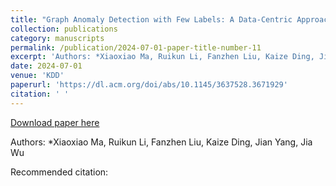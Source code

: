 ```yaml
---
title: "Graph Anomaly Detection with Few Labels: A Data-Centric Approach"
collection: publications
category: manuscripts
permalink: /publication/2024-07-01-paper-title-number-11
excerpt: 'Authors: *Xiaoxiao Ma, Ruikun Li, Fanzhen Liu, Kaize Ding, Jian Yang, Jia Wu'
date: 2024-07-01
venue: 'KDD'
paperurl: 'https://dl.acm.org/doi/abs/10.1145/3637528.3671929'
citation: ' '
---
```


<a href='https://dl.acm.org/doi/abs/10.1145/3637528.3671929'>Download paper here</a>

Authors: *Xiaoxiao Ma, Ruikun Li, Fanzhen Liu, Kaize Ding, Jian Yang, Jia Wu

Recommended citation:  